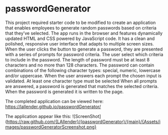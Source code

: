 # passwordGenerator
This project required starter code to be modified to create an application that enables employees to generate random passwords based on criteria that they’ve selected.
The app runs in the browser and features dynamically updated HTML and CSS powered by JavaScript code. 
It has a clean and polished, responsive user interface that adapts to multiple screen sizes. 
When the user clicks the button to generate a password, they are presented with a series of prompts for password criteria.
The user select which criteria to include in the password.
The length of password must be at least 8 characters and no more than 128 characters.
The password can contain combinations of the following character types: special, numeric, lowercase and/or uppercase. 
When the user answers each prompt the chosen input is validated.
At least one character type must be selected 
When all prompts are answered, a password is generated that matches the selected criteria.
When the password is generated it is written to the page.

The completed application can be viewed here: https://lallender.github.io/passwordGenerator/

The application appear like this:
![ScreenShot](https://raw.github.com/{LAllender}/{passwordGenerator}/{main}/{Assets/images/passwordGeneratorScreenshot.png}
